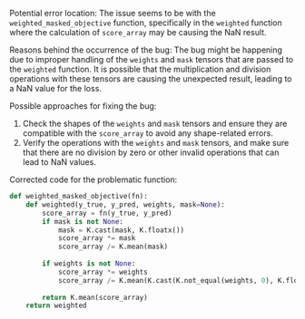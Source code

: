 Potential error location: The issue seems to be with the `weighted_masked_objective` function, specifically in the `weighted` function where the calculation of `score_array` may be causing the NaN result.

Reasons behind the occurrence of the bug:
The bug might be happening due to improper handling of the `weights` and `mask` tensors that are passed to the `weighted` function. It is possible that the multiplication and division operations with these tensors are causing the unexpected result, leading to a NaN value for the loss.

Possible approaches for fixing the bug:
1. Check the shapes of the `weights` and `mask` tensors and ensure they are compatible with the `score_array` to avoid any shape-related errors.
2. Verify the operations with the `weights` and `mask` tensors, and make sure that there are no division by zero or other invalid operations that can lead to NaN values.

Corrected code for the problematic function:

```python
def weighted_masked_objective(fn):
    def weighted(y_true, y_pred, weights, mask=None):
        score_array = fn(y_true, y_pred)
        if mask is not None:
            mask = K.cast(mask, K.floatx())
            score_array *= mask
            score_array /= K.mean(mask)
        
        if weights is not None:
            score_array *= weights
            score_array /= K.mean(K.cast(K.not_equal(weights, 0), K.floatx()))
        
        return K.mean(score_array)
    return weighted
```